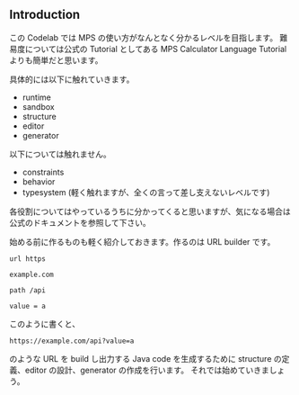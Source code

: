 ## Introduction

この Codelab では MPS の使い方がなんとなく分かるレベルを目指します。
難易度については公式の Tutorial としてある MPS Calculator Language Tutorial よりも簡単だと思います。

具体的には以下に触れていきます。

- runtime
- sandbox
- structure
- editor
- generator

以下については触れません。

- constraints
- behavior
- typesystem (軽く触れますが、全くの言って差し支えないレベルです)

各役割についてはやっているうちに分かってくると思いますが、気になる場合は公式のドキュメントを参照して下さい。

始める前に作るものも軽く紹介しておきます。作るのは URL builder です。

```
url https

example.com

path /api

value = a
```

このように書くと、

```
https://example.com/api?value=a
```

のような URL を build し出力する Java code を生成するために structure の定義、editor の設計、generator の作成を行います。
それでは始めていきましょう。

